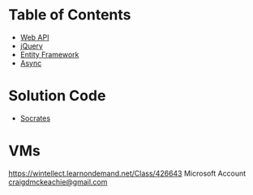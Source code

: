 # Table of Contents

- [Web API](WebAPI.md)
- [jQuery](jQuery.md)
- [Entity Framework](EntityFramework.md)
- [Async](Async.md)
<!-- - [CSS](CSS.md)
- [JavaScript](JavaScript.md) -->

# Solution Code

- [Socrates](https://github.com/craigmckeachie/Socrates)

# VMs

https://wintellect.learnondemand.net/Class/426643
Microsoft Account
craigdmckeachie@gmail.com

